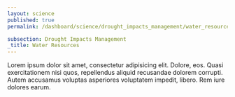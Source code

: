 ```yaml
---
layout: science
published: true
permalink: /dashboard/science/drought_impacts_management/water_resources/

subsection: Drought Impacts Management
_title: Water Resources
---
```


Lorem ipsum dolor sit amet, consectetur adipisicing elit. Dolore, eos. Quasi exercitationem nisi quos, repellendus aliquid recusandae dolorem corrupti. Autem accusamus voluptas asperiores voluptatem impedit, libero. Rem iure dolores earum.